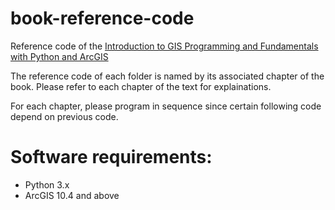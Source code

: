 # book-reference-code
Reference code of the [Introduction to GIS Programming and Fundamentals with Python and ArcGIS](https://www.crcpress.com/Introduction-to-GIS-Programming-and-Fundamentals-with-Python-and-ArcGIS/Yang/p/book/9781466510081)

The reference code of each folder is named by its associated chapter of the book. Please refer to each chapter of the text for explainations.

For each chapter, please program in sequence since certain following code depend on previous code. 

# Software requirements: 
* Python 3.x
* ArcGIS 10.4 and above

